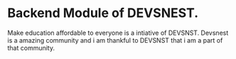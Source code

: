 # Backend Module of DEVSNEST.

Make education affordable to everyone is a intiative of DEVSNST.
Devsnest is a amazing community and i am thankful to DEVSNST that i am a part of that community.

